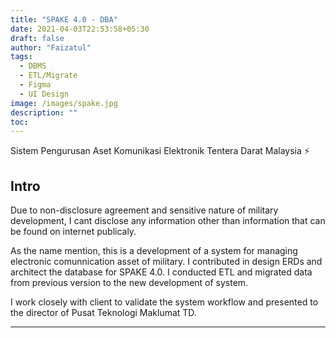 ```yaml
---
title: "SPAKE 4.0 - DBA"
date: 2021-04-03T22:53:58+05:30
draft: false
author: "Faizatul"
tags:
  - DBMS
  - ETL/Migrate
  - Figma
  - UI Design
image: /images/spake.jpg
description: ""
toc: 
---
```


Sistem Pengurusan Aset Komunikasi Elektronik Tentera Darat Malaysia :zap:

## Intro

Due to non-disclosure agreement and sensitive nature of military development, I cant disclose any information other than information that can be found on internet publicaly.

As the name mention, this is a development of a system for managing electronic comunnication asset of military. I contributed in design ERDs and architect the database for SPAKE 4.0. I conducted ETL and migrated data from previous version to the new development of system. 

I work closely with client to validate the system workflow and presented to the director of Pusat Teknologi Maklumat TD.

<hr>
